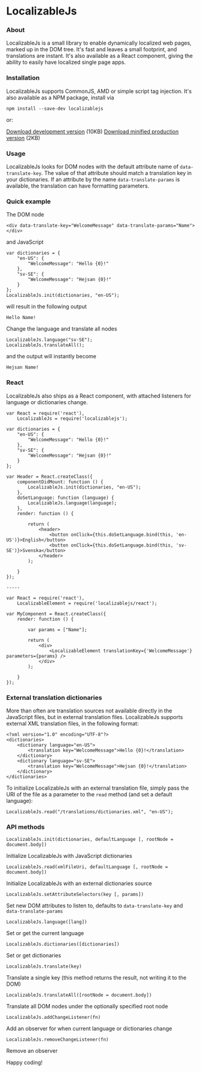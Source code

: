 # LocalizableJs

### About
LocalizableJs is a small library to enable dynamically localized web pages, marked up in the DOM tree. It's fast and leaves a small footprint, and translations are instant. It's also available as a React component, giving the ability to easily have localized single page apps.

### Installation
LocalizableJs supports CommonJS, AMD or simple script tag injection. It's also available as a NPM package, install via

    npm install --save-dev localizablejs

or:

[Download development version](https://raw.githubusercontent.com/WelcomWeb/localizablejs/master/dist/localizablejs-2.0.js) (10KB)
[Download minified production version](https://raw.githubusercontent.com/WelcomWeb/localizablejs/master/dist/localizablejs-2.0.min.js) (2KB)

### Usage
LocalizableJs looks for DOM nodes with the default attribute name of `data-translate-key`. The value of that attribute should match a translation key in your dictionaries. If an attribute by the name `data-translate-params` is available, the translation can have formatting parameters.

### Quick example

The DOM node

    <div data-translate-key="WelcomeMessage" data-translate-params="Name"></div>

and JavaScript

    var dictionaries = {
		"en-US": {
			"WelcomeMessage": "Hello {0}!"
		},
		"sv-SE": {
			"WelcomeMessage": "Hejsan {0}!"
		}
	};
	LocalizableJs.init(dictionaries, "en-US");

will result in the following output

    Hello Name!

Change the language and translate all nodes

    LocalizableJs.language("sv-SE");
	LocalizableJs.translateAll();

and the output will instantly become

    Hejsan Name!

### React
LocalizableJs also ships as a React component, with attached listeners for language or dictionaries change.

    var React = require('react'),
		LocalizableJs = require('localizablejs');
	
	var dictionaries = {
		"en-US": {
			"WelcomeMessage": "Hello {0}!"
		},
		"sv-SE": {
			"WelcomeMessage": "Hejsan {0}!"
		}
	};
	
	var Header = React.createClass({
		componentDidMount: function () {
			LocalizableJs.init(dictionaries, "en-US");
		},
		doSetLanguage: function (language) {
			LocalizableJs.language(language);
		},
		render: function () {
			
			return (
				<header>
					<button onClick={this.doSetLanguage.bind(this, 'en-US')}>English</button>
					<button onClick={this.doSetLanguage.bind(this, 'sv-SE')}>Svenska</button>
				</header>
			);
			
		}
	});
	
	-----
	
	var React = require('react'),
		LocalizableElement = require('localizablejs/react');
	
	var MyComponent = React.createClass({
		render: function () {
		
			var params = ["Name"];
		
			return (
				<div>
					<LocalizableElement translationKey={'WelcomeMessage'} parameters={params} />
				</div>
			);
			
		}
	});

### External translation dictionaries
More than often are translation sources not available directly in the JavaScript files, but in external translation files. LocalizableJs supports external XML translation files, in the following format:

    <?xml version="1.0" encoding="UTF-8"?>
	<dictionaries>
		<dictionary language="en-US">
			<translation key="WelcomeMessage">Hello {0}!</translation>
		</dictionary>
		<dictionary language="sv-SE">
			<translation key="WelcomeMessage">Hejsan {0}!</translation>
		</dictionary>
	</dictionaries>

To initialize LocalizableJs with an external translation file, simply pass the URI of the file as a parameter to the `read` method (and set a default language):

    LocalizableJs.read("/translations/dictionaries.xml", "en-US");

### API methods

`LocalizableJs.init(dictionaries, defaultLanguage [, rootNode = document.body])`

Initialize LocalizableJs with JavaScript dictionaries


`LocalizableJs.read(xmlFileUri, defaultLanguage [, rootNode = document.body])`

Initialize LocalizableJs with an external dictionaries source


`LocalizableJs.setAttributeSelectors(key [, params])`

Set new DOM attributes to listen to, defaults to `data-translate-key` and `data-translate-params`


`LocalizableJs.language([lang])`

Set or get the current language


`LocalizableJs.dictionaries([dictionaries])`

Set or get dictionaries


`LocalizableJs.translate(key)`

Translate a single key (this method returns the result, not writing it to the DOM)


`LocalizableJs.translateAll([rootNode = document.body])`

Translate all DOM nodes under the optionally specified root node


`LocalizableJs.addChangeListener(fn)`

Add an observer for when current language or dictionaries change


`LocalizableJs.removeChangeListener(fn)`

Remove an observer


Happy coding!
